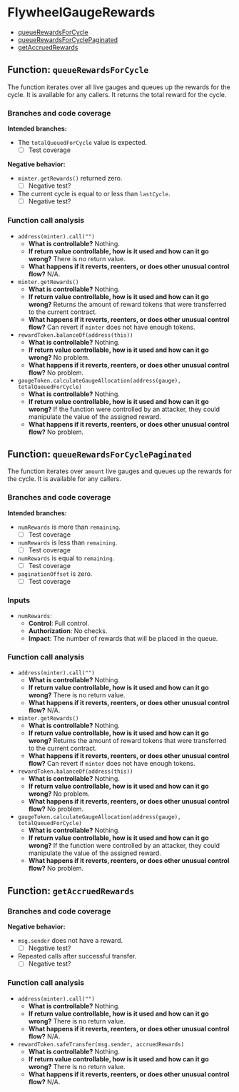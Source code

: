 # FlywheelGaugeRewards

- [queueRewardsForCycle](#function-queuerewardsforcycle)
- [queueRewardsForCyclePaginated](#function-queuerewardsforcyclepaginated)
- [getAccruedRewards](#function-getaccruedrewards)


## Function: `queueRewardsForCycle`

The function iterates over all live gauges and queues up the rewards for the cycle. It is available for any callers. It returns the total reward for the cycle.

### Branches and code coverage

**Intended branches:**

- The `totalQueuedForCycle` value is expected.
  - [ ] Test coverage

**Negative behavior:**

- `minter.getRewards()` returned zero.
  - [ ] Negative test?
- The current cycle is equal to or less than `lastCycle`.
  - [ ] Negative test?

### Function call analysis

- `address(minter).call("")`
  - **What is controllable?** Nothing.
  - **If return value controllable, how is it used and how can it go wrong?** There is no return value.
  - **What happens if it reverts, reenters, or does other unusual control flow?** N/A.
- `minter.getRewards()`
  - **What is controllable?** Nothing.
  - **If return value controllable, how is it used and how can it go wrong?** Returns the amount of reward tokens that were transferred to the current contract.
  - **What happens if it reverts, reenters, or does other unusual control flow?** Can revert if `minter` does not have enough tokens.
- `rewardToken.balanceOf(address(this))`
  - **What is controllable?** Nothing.
  - **If return value controllable, how is it used and how can it go wrong?** No problem.
  - **What happens if it reverts, reenters, or does other unusual control flow?** No problem.
- `gaugeToken.calculateGaugeAllocation(address(gauge), totalQueuedForCycle)`
  - **What is controllable?** Nothing.
  - **If return value controllable, how is it used and how can it go wrong?** If the function were controlled by an attacker, they could manipulate the value of the assigned reward.
  - **What happens if it reverts, reenters, or does other unusual control flow?** No problem.

## Function: `queueRewardsForCyclePaginated`

The function iterates over `amount` live gauges and queues up the rewards for the cycle. It is available for any callers.

### Branches and code coverage

**Intended branches:**

- `numRewards` is more than `remaining`.
  - [ ] Test coverage
- `numRewards` is less than `remaining`.
  - [ ] Test coverage
- `numRewards` is equal to `remaining`.
  - [ ] Test coverage
- `paginationOffset` is zero.
  - [ ] Test coverage

### Inputs

- `numRewards`:
  - **Control**: Full control.
  - **Authorization**: No checks.
  - **Impact**: The number of rewards that will be placed in the queue.

### Function call analysis

- `address(minter).call("")`
  - **What is controllable?** Nothing.
  - **If return value controllable, how is it used and how can it go wrong?** There is no return value.
  - **What happens if it reverts, reenters, or does other unusual control flow?** N/A.
- `minter.getRewards()`
  - **What is controllable?** Nothing.
  - **If return value controllable, how is it used and how can it go wrong?** Returns the amount of reward tokens that were transferred to the current contract.
  - **What happens if it reverts, reenters, or does other unusual control flow?** Can revert if `minter` does not have enough tokens.
- `rewardToken.balanceOf(address(this))`
  - **What is controllable?** Nothing.
  - **If return value controllable, how is it used and how can it go wrong?** No problem.
  - **What happens if it reverts, reenters, or does other unusual control flow?** No problem.
- `gaugeToken.calculateGaugeAllocation(address(gauge), totalQueuedForCycle)`
  - **What is controllable?** Nothing.
  - **If return value controllable, how is it used and how can it go wrong?** If the function were controlled by an attacker, they could manipulate the value of the assigned reward.
  - **What happens if it reverts, reenters, or does other unusual control flow?** No problem.

## Function: `getAccruedRewards`

### Branches and code coverage

**Negative behavior:**

- `msg.sender` does not have a reward.
  - [ ] Negative test?
- Repeated calls after successful transfer.
  - [ ] Negative test?

### Function call analysis

- `address(minter).call("")`
  - **What is controllable?** Nothing.
  - **If return value controllable, how is it used and how can it go wrong?** There is no return value.
  - **What happens if it reverts, reenters, or does other unusual control flow?** N/A.
- `rewardToken.safeTransfer(msg.sender, accruedRewards)`
  - **What is controllable?** Nothing.
  - **If return value controllable, how is it used and how can it go wrong?** There is no return value.
  - **What happens if it reverts, reenters, or does other unusual control flow?** N/A.

